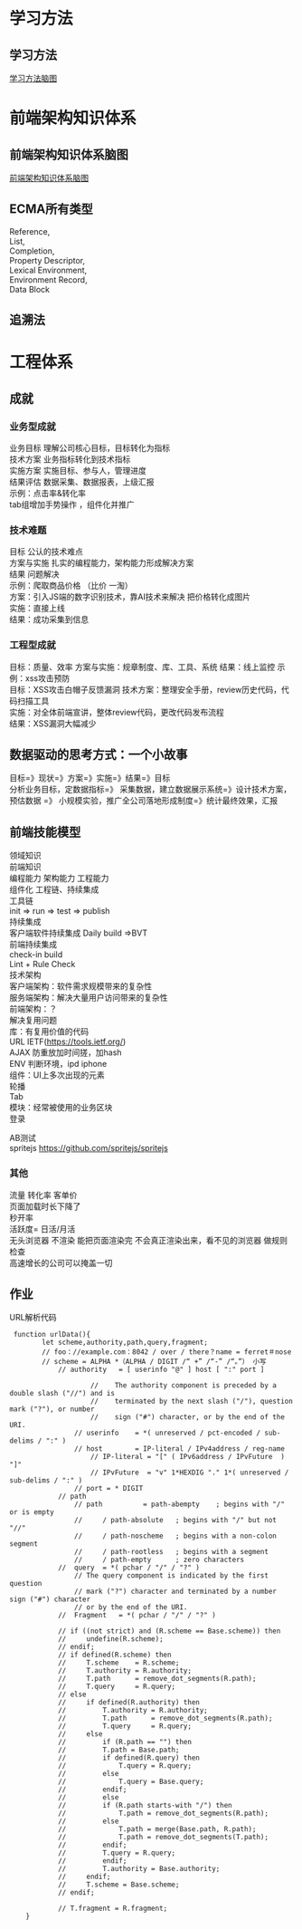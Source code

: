 # 学习方法
## 学习方法
[学习方法脑图](./学习方法.xmind)
# 前端架构知识体系
## 前端架构知识体系脑图
[前端架构知识体系脑图](./前端架构知识体系.xmind)
## ECMA所有类型
Reference,   
List,   
Completion,  
Property Descriptor,   
Lexical Environment,   
Environment Record,  
Data Block  
## 追溯法 

# 工程体系
## 成就
### 业务型成就
业务目标  理解公司核心目标，目标转化为指标  
技术方案  业务指标转化到技术指标    
实施方案  实施目标、参与人，管理进度  
结果评估  数据采集、数据报表，上级汇报  
示例：点击率&转化率  
tab组增加手势操作 ，组件化并推广  
### 技术难题
目标  公认的技术难点  
方案与实施  扎实的编程能力，架构能力形成解决方案  
结果  问题解决  
示例：爬取商品价格 （比价  一淘）  
方案：引入JS端的数字识别技术，靠AI技术来解决 把价格转化成图片  
实施：直接上线  
结果：成功采集到信息  
### 工程型成就
目标：质量、效率
方案与实施：规章制度、库、工具、系统
结果：线上监控
示例：xss攻击预防    
目标：XSS攻击白帽子反馈漏洞
技术方案：整理安全手册，review历史代码，代码扫描工具    
实施：对全体前端宣讲，整体review代码，更改代码发布流程  
结果：XSS漏洞大幅减少 

## 数据驱动的思考方式：一个小故事
目标=》现状=》方案=》实施=》结果=》目标  
分析业务目标，定数据指标=》 采集数据，建立数据展示系统=》设计技术方案，预估数据 =》 小规模实验，推广全公司落地形成制度=》统计最终效果，汇报  
                              
## 前端技能模型
领域知识  
前端知识  
编程能力  架构能力  工程能力  
组件化   工程链、持续集成  
工具链  
init => run => test => publish   
持续集成  
客户端软件持续集成  Daily build =>BVT  
前端持续集成  
check-in build  
Lint + Rule Check    
技术架构   
客户端架构：软件需求规模带来的复杂性   
服务端架构：解决大量用户访问带来的复杂性   
前端架构：？  
解决复用问题  
库：有复用价值的代码  
URL  IETF(https://tools.ietf.org/)  
AJAX  防重放加时间搓，加hash   
ENV   判断环境，ipd iphone   
组件：UI上多次出现的元素  
轮播  
Tab   
模块：经常被使用的业务区块  
登录  

AB测试  
spritejs https://github.com/spritejs/spritejs  
### 其他  
流量 转化率  客单价  
页面加载时长下降了    
秒开率   
活跃度= 日活/月活  
无头浏览器  不渲染 能把页面渲染完  不会真正渲染出来，看不见的浏览器  做规则检查  
高速增长的公司可以掩盖一切  

## 作业
URL解析代码

```
 function urlData(){
        let scheme,authority,path,query,fragment;
        // foo：//example.com：8042 / over / there？name = ferret＃nose 
        // scheme = ALPHA *（ALPHA / DIGIT /“ +” /“-” /“。”） 小写
            // authority   = [ userinfo "@" ] host [ ":" port ]

                    //    The authority component is preceded by a double slash ("//") and is
                    //    terminated by the next slash ("/"), question mark ("?"), or number
                    //    sign ("#") character, or by the end of the URI.
                // userinfo    = *( unreserved / pct-encoded / sub-delims / ":" )
                // host        = IP-literal / IPv4address / reg-name
                    // IP-literal = "[" ( IPv6address / IPvFuture  ) "]"
                    // IPvFuture  = "v" 1*HEXDIG "." 1*( unreserved / sub-delims / ":" )
                // port = * DIGIT 
            // path
                // path          = path-abempty    ; begins with "/" or is empty
                //     / path-absolute   ; begins with "/" but not "//"
                //     / path-noscheme   ; begins with a non-colon segment
                //     / path-rootless   ; begins with a segment
                //     / path-empty      ; zero characters
            //  query  = *( pchar / "/" / "?" )
                // The query component is indicated by the first question
                // mark ("?") character and terminated by a number sign ("#") character
                // or by the end of the URI.
            //  Fragment   = *( pchar / "/" / "?" )

            // if ((not strict) and (R.scheme == Base.scheme)) then
            //     undefine(R.scheme);
            // endif;
            // if defined(R.scheme) then
            //     T.scheme    = R.scheme;
            //     T.authority = R.authority;
            //     T.path      = remove_dot_segments(R.path);
            //     T.query     = R.query;
            // else
            //     if defined(R.authority) then
            //         T.authority = R.authority;
            //         T.path      = remove_dot_segments(R.path);
            //         T.query     = R.query;
            //     else
            //         if (R.path == "") then
            //         T.path = Base.path;
            //         if defined(R.query) then
            //             T.query = R.query;
            //         else
            //             T.query = Base.query;
            //         endif;
            //         else
            //         if (R.path starts-with "/") then
            //             T.path = remove_dot_segments(R.path);
            //         else
            //             T.path = merge(Base.path, R.path);
            //             T.path = remove_dot_segments(T.path);
            //         endif;
            //         T.query = R.query;
            //         endif;
            //         T.authority = Base.authority;
            //     endif;
            //     T.scheme = Base.scheme;
            // endif;

            // T.fragment = R.fragment;
    }
```